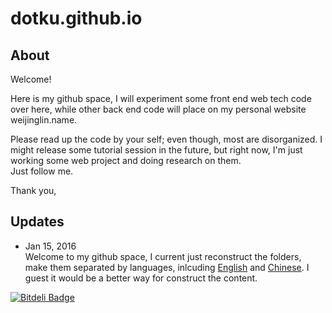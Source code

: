 # dotku.github.io

## About

Welcome!  

Here is my github space, I will experiment some front end web tech 
code over here, while other back end code will place on my personal 
website weijinglin.name.  

Please read up the code by your self; even though, most are disorganized.
I might release some tutorial session in the future, but right now, I'm 
just working some web project and doing research on them.  
Just follow me.  

Thank you,

## Updates
- Jan 15, 2016  
Welcome to my github space, I current just reconstruct the folders,
make them separated by languages, inlcuding [English] and [Chinese].
I guest it would be a better way for construct the content.

[English]: '/en'
[Chinese]: '/cn'


[![Bitdeli Badge](https://d2weczhvl823v0.cloudfront.net/dotku/dotku.github.io/trend.png)](https://bitdeli.com/free "Bitdeli Badge")